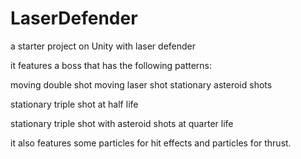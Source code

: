 # LaserDefender
a starter project on Unity with laser defender

it features a boss that has the following patterns:

moving double shot
moving laser shot
stationary asteroid shots

stationary triple shot at half life

stationary triple shot with asteroid shots at quarter life

it also features some particles for hit effects and particles for thrust.
